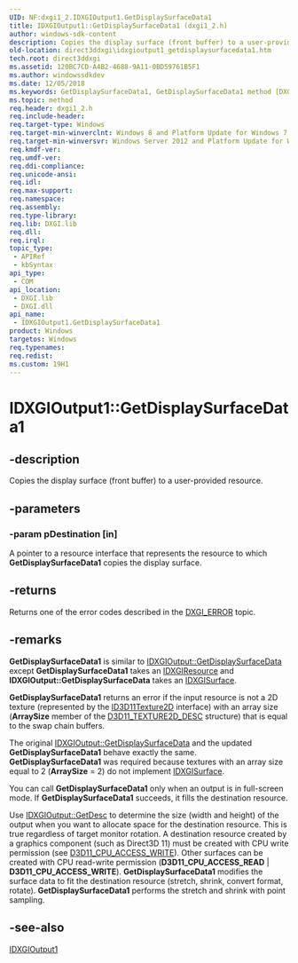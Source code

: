 ```yaml
---
UID: NF:dxgi1_2.IDXGIOutput1.GetDisplaySurfaceData1
title: IDXGIOutput1::GetDisplaySurfaceData1 (dxgi1_2.h)
author: windows-sdk-content
description: Copies the display surface (front buffer) to a user-provided resource.
old-location: direct3ddxgi\idxgioutput1_getdisplaysurfacedata1.htm
tech.root: direct3ddxgi
ms.assetid: 120BC7CD-A4B2-4688-9A11-0BD59761B5F1
ms.author: windowssdkdev
ms.date: 12/05/2018
ms.keywords: GetDisplaySurfaceData1, GetDisplaySurfaceData1 method [DXGI], GetDisplaySurfaceData1 method [DXGI],IDXGIOutput1 interface, IDXGIOutput1 interface [DXGI],GetDisplaySurfaceData1 method, IDXGIOutput1.GetDisplaySurfaceData1, IDXGIOutput1::GetDisplaySurfaceData1, direct3ddxgi.idxgioutput1_getdisplaysurfacedata1, dxgi1_2/IDXGIOutput1::GetDisplaySurfaceData1
ms.topic: method
req.header: dxgi1_2.h
req.include-header: 
req.target-type: Windows
req.target-min-winverclnt: Windows 8 and Platform Update for Windows 7 [desktop apps \| UWP apps]
req.target-min-winversvr: Windows Server 2012 and Platform Update for Windows Server 2008 R2 [desktop apps \| UWP apps]
req.kmdf-ver: 
req.umdf-ver: 
req.ddi-compliance: 
req.unicode-ansi: 
req.idl: 
req.max-support: 
req.namespace: 
req.assembly: 
req.type-library: 
req.lib: DXGI.lib
req.dll: 
req.irql: 
topic_type:
 - APIRef
 - kbSyntax
api_type:
 - COM
api_location:
 - DXGI.lib
 - DXGI.dll
api_name:
 - IDXGIOutput1.GetDisplaySurfaceData1
product: Windows
targetos: Windows
req.typenames: 
req.redist: 
ms.custom: 19H1
---
```


# IDXGIOutput1::GetDisplaySurfaceData1


## -description


Copies the display surface (front buffer) to a user-provided resource.


## -parameters




### -param pDestination [in]

A pointer to a resource interface that represents the resource to which <b>GetDisplaySurfaceData1</b> copies the display surface.


## -returns



Returns one of the error codes described in the <a href="https://docs.microsoft.com/windows/desktop/direct3ddxgi/dxgi-error">DXGI_ERROR</a> topic.




## -remarks



<b>GetDisplaySurfaceData1</b> is similar to <a href="https://docs.microsoft.com/windows/desktop/api/dxgi/nf-dxgi-idxgioutput-getdisplaysurfacedata">IDXGIOutput::GetDisplaySurfaceData</a> except <b>GetDisplaySurfaceData1</b> takes an <a href="https://docs.microsoft.com/windows/desktop/api/dxgi/nn-dxgi-idxgiresource">IDXGIResource</a> and <b>IDXGIOutput::GetDisplaySurfaceData</b> takes an <a href="https://docs.microsoft.com/windows/desktop/api/dxgi/nn-dxgi-idxgisurface">IDXGISurface</a>.

<b>GetDisplaySurfaceData1</b> returns an error if the input resource is not a 2D texture (represented by the <a href="https://docs.microsoft.com/windows/desktop/api/d3d11/nn-d3d11-id3d11texture2d">ID3D11Texture2D</a> interface) with an array size (<b>ArraySize</b> member of the <a href="https://docs.microsoft.com/windows/desktop/api/d3d11/ns-d3d11-d3d11_texture2d_desc">D3D11_TEXTURE2D_DESC</a> structure) that is equal to the swap chain buffers.

The original <a href="https://docs.microsoft.com/windows/desktop/api/dxgi/nf-dxgi-idxgioutput-getdisplaysurfacedata">IDXGIOutput::GetDisplaySurfaceData</a> and the updated <b>GetDisplaySurfaceData1</b> behave exactly the same. <b>GetDisplaySurfaceData1</b> was required because textures with an array size equal to 2 (<b>ArraySize</b> = 2) do not implement <a href="https://docs.microsoft.com/windows/desktop/api/dxgi/nn-dxgi-idxgisurface">IDXGISurface</a>.

You can call <b>GetDisplaySurfaceData1</b> only when an output is in full-screen mode. If <b>GetDisplaySurfaceData1</b> succeeds, it fills the destination resource.

Use <a href="https://docs.microsoft.com/windows/desktop/api/dxgi/nf-dxgi-idxgioutput-getdesc">IDXGIOutput::GetDesc</a> to determine the size (width and height) of the output when you want to allocate space for the destination resource. This is true regardless of target monitor rotation. A destination resource created by a graphics component (such as Direct3D 11) must be created with CPU write permission (see <a href="https://docs.microsoft.com/windows/desktop/api/d3d11/ne-d3d11-d3d11_cpu_access_flag">D3D11_CPU_ACCESS_WRITE</a>). Other surfaces can be created with CPU read-write permission (<b>D3D11_CPU_ACCESS_READ</b> | <b>D3D11_CPU_ACCESS_WRITE</b>). <b>GetDisplaySurfaceData1</b> modifies the surface data to fit the destination resource (stretch, shrink, convert format, rotate). <b>GetDisplaySurfaceData1</b> performs the stretch and shrink with point sampling. 




## -see-also




<a href="https://docs.microsoft.com/windows/desktop/api/dxgi1_2/nn-dxgi1_2-idxgioutput1">IDXGIOutput1</a>
 

 


